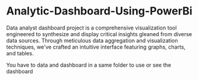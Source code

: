 # Analytic-Dashboard-Using-PowerBi
Data analyst dashboard project is a comprehensive visualization tool engineered to synthesize and display critical insights gleaned from diverse data sources. Through meticulous data aggregation and visualization techniques, we've crafted an intuitive interface featuring graphs, charts, and tables. 

You have to data and dashboard in a same folder to use or see the dashboard
